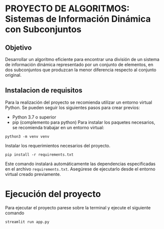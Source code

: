 # PROYECTO DE ALGORITMOS: Sistemas de Información Dinámica con Subconjuntos
## Objetivo
Desarrollar un algoritmo eficiente para encontrar una división de un sistema de información dinámica representado por un  conjunto de elementos, en dos subconjuntos que produzcan la menor diferencia respecto al conjunto original.

## Instalacion de requisitos
Para la realización del proyecto se recomienda utilizar un entorno virtual Python. Se pueden seguir los siguientes pasos para crear previos: 
- Python 3.7 o superior
- pip (complemento para python)
Para instalar los paquetes necesarios, se recomienda trabajar en un entorno virtual:

``````
python3 -m venv venv
``````

Instalar los requerimientos necesarios del proyecto.
``````
pip install -r requirements.txt
``````
Este comando instalará automáticamente las dependencias especificadas en el archivo `requirements.txt`. Asegúrese de ejecutarlo desde el entorno virtual creado previamente.

# Ejecución del proyecto
Para ejecutar el proyecto parese sobre la terminal y ejecute el siguiente comando 
``````
streamlit run app.py
``````